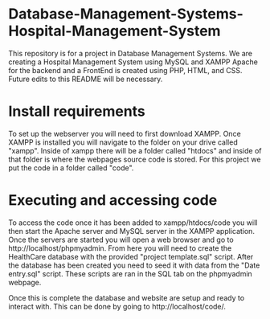 # Database-Management-Systems-Hospital-Management-System
This repository is for a project in Database Management Systems. We are creating a Hospital Management System using MySQL and XAMPP Apache for the backend and a FrontEnd is created using PHP, HTML, and CSS.
Future edits to this README will be necessary.

# Install requirements
To set up the webserver you will need to first download XAMPP. 
Once XAMPP is installed you will navigate to the folder on your drive called "xampp". 
Inside of xampp there will be a folder called "htdocs" and inside of that folder is where the webpages source code is stored. 
For this project we put the code in a folder called "code".

# Executing and accessing code
To access the code once it has been added to xampp/htdocs/code you will then start the Apache server and MySQL server in the XAMPP application.
Once the servers are started you will open a web browser and go to http://localhost/phpmyadmin.
From here you will need to create the HealthCare database with the provided "project template.sql" script. 
After the database has been created you need to seed it with data from the "Date entry.sql" script. These scripts are ran in the SQL tab on the phpmyadmin webpage.

Once this is complete the database and website are setup and ready to interact with. This can be done by going to http://localhost/code/.
